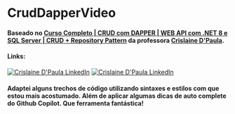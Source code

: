 # CrudDapperVideo

#### Baseado no [Curso Completo | CRUD com DAPPER | WEB API com .NET 8 e SQL Server | CRUD + Repository Pattern](https://www.youtube.com/watch?v=mmFw3OXlouo) da professora [Crislaine D'Paula](https://www.youtube.com/@CrisTech20).

#### Links:
[<img src="https://img.shields.io/badge/LinkedIn-0077B5" alt="Crislaine D'Paula LinkedIn">](https://www.linkedin.com/in/crislaine-luana-15a2222b0/)
[<img src="https://img.shields.io/badge/Hotmart-red" alt="Crislaine D'Paula LinkedIn">](https://clpaula3007.hotmart.host/nova-pagina-046ade0f-de47-4a27-8887-66c23fd6cf8d)

#### Adaptei alguns trechos de código utilizando sintaxes e estilos com que estou mais acostumado. Além de aplicar algumas dicas de auto complete do Github Copilot. Que ferramenta fantástica!
